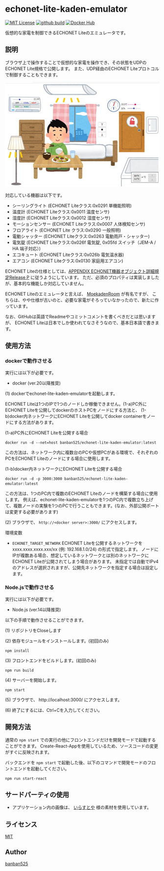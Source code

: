 # echonet-lite-kaden-emulator


[![MIT License](https://img.shields.io/github/license/banban525/echonet-lite-kaden-emulator)](LICENSE)
[![github build](https://img.shields.io/github/workflow/status/banban525/echonet-lite-kaden-emulator/Build%20and%20Publish%20Docker)](https://github.com/banban525/echonet-lite-kaden-emulator/actions/workflows/action.yml)
[![Docker Hub](https://img.shields.io/docker/pulls/banban525/echonet-lite-kaden-emulator)](https://hub.docker.com/r/banban525/echonet-lite-kaden-emulator)

仮想的な家電を制御できるECHONET Liteのエミュレータです。

## 説明

ブラウザ上で操作することで仮想的な家電を操作でき、その状態をUDPのECHONET Lite規格で公開します。
また、UDP経由のECHONET Liteプロトコルで制御することもできます。

![preview](example/preview.jpg)



対応している機器は以下です。
* シーリングライト (ECHONET Liteクラス:0x0291 単機能照明)
* 温度計 (ECHONET Liteクラス:0x0011 温度センサ)
* 湿度計 (ECHONET Liteクラス:0x0012 湿度センサ)
* モーションセンサー (ECHONET Liteクラス:0x0007 人体検知センサ)
* フロアライト (ECHONET Lite クラス:0x0290 一般照明)
* 電動シャッター (ECHONET Liteクラス:0x0263 電動雨戸・シャッター)
* 電気錠 (ECHONET Liteクラス:0x026f 電気錠, 0x05fd スイッチ（JEM-A / HA 端子対応）)
* エコキュート (ECHONET Liteクラス:0x026b 電気温水器)
* エアコン (ECHONET Liteクラス:0x0130 家庭用エアコン)

ECHONET Liteの仕様としては、[APPENDIX ECHONET機器オブジェクト詳細規定Release P](https://echonet.jp/spec_object_rp/) に従うようにしています。
ただ、必須のプロパティは実装しましたが、基本的な機能しか対応していません。

ECHONET Liteのエミュレータと言えば、 [MoekadenRoom](https://github.com/SonyCSL/MoekadenRoom) が有名ですが、
こちらは、やや仕様が古いのと、必要な家電がそろっていなかったので、新たに作っています。

なお、GitHubは英語でReadmeやコミットコメントを書くべきだとは思いますが、
ECHONET Liteは日本でしか使われてなさそうなので、基本日本語で書きます。

## 使用方法

### dockerで動作させる

実行には以下が必要です。
* docker (ver.20以降推奨)

(1) dockerでechonet-lite-kaden-emulatorを起動します。

ECHONET Liteは1つのIPで1つのノードしか稼働できません。(1-a)PC外にECHONET Liteを公開してdockerのホストPCをノードにする方法と、
(1-b)docker内ネットワークにECHONET Liteを公開してdocker containerをノードにする方法があります。

(1-a)PC外にECHONET Liteを公開する場合

```
docker run -d --net=host banban525/echonet-lite-kaden-emulator:latest
```

この方法は、ネットワーク内に複数台のPCや仮想PCがある環境で、それぞれのPCをECHONET Liteのノードにする場合に使用します。


(1-b)docker内ネットワークにECHONET Liteを公開する場合

```
docker run -d -p 3000:3000 banban525/echonet-lite-kaden-emulator:latest
```

この方法は、1つのPC内で複数のECHONET Liteのノードを構築する場合に使用します。
例えば、echonet-lite-kaden-emulatorを1つのPC内で複数立ち上げて、複数ノードの実験を1つのPCで行うこともできます。(なお、外部公開ポートは変更する必要があります)

(2) ブラウザで、 `http://<docker server>:3000/` にアクセスします。

環境変数

* `ECHONET_TARGET_NETWORK`
  ECHONET Liteを公開するネットワークを xxxx.xxxx.xxxx.xxx/xx (例: 192.168.1.0/24) の形式で指定します。
  ノードにIPが複数ある場合、想定しているネットワークとは別のネットワークにECHONET Liteが公開されてしまう場合があります。
  未指定では自動でIPv4のアドレスが選択されますが、公開先ネットワークを指定する場合は設定します。

### Node.jsで動作させる

実行には以下が必要です。
* Node.js (ver.14以降推奨)

以下の手順で動作させることができます。

(1) リポジトリをCloseします

(2) 依存モジュールをインストールします。(初回のみ)
```
npm install
```
(3) フロントエンドをビルドします。(初回のみ)
```
npm run build
```

(4) サーバーを開始します。
```
npm start
```

(5) ブラウザで、 http://localhost:3000/ にアクセスします。

(6) 終了にするには、Ctrl+Cを入力してください。

## 開発方法

通常の `npm start` での実行の他にフロントエンドだけを開発モードで起動することができます。
Create-React-Appを使用しているため、ソースコードの変更がすぐに反映されます。

バックエンドを `npm start` で起動した後、以下のコマンドで開発モードのフロントエンドを起動してください。

```
npm run start-react
```


## サードパーティの使用

* アプリケーション内の画像は、 [いらすとや](https://www.irasutoya.com/) 様の素材を使用しています。

## ライセンス

[MIT](LICENSE)

## Author

[banban525](https://github.com/banban525)

